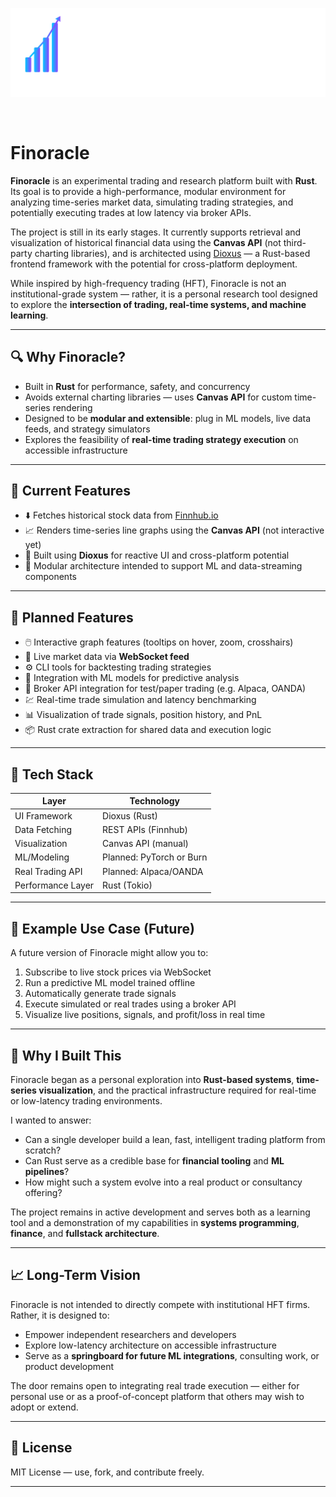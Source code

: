 <p align="center">
    <img src="./assets/finoracle-logo.svg" alt="Finoracle Logo" width="700" />
</p>
<br>

# Finoracle

**Finoracle** is an experimental trading and research platform built with **Rust**. Its goal is to provide a high-performance, modular environment for analyzing time-series market data, simulating trading strategies, and potentially executing trades at low latency via broker APIs.

The project is still in its early stages. It currently supports retrieval and visualization of historical financial data using the **Canvas API** (not third-party charting libraries), and is architected using [Dioxus](https://dioxuslabs.com/) — a Rust-based frontend framework with the potential for cross-platform deployment.

While inspired by high-frequency trading (HFT), Finoracle is not an institutional-grade system — rather, it is a personal research tool designed to explore the **intersection of trading, real-time systems, and machine learning**.

---

## 🔍 Why Finoracle?

- Built in **Rust** for performance, safety, and concurrency
- Avoids external charting libraries — uses **Canvas API** for custom time-series rendering
- Designed to be **modular and extensible**: plug in ML models, live data feeds, and strategy simulators
- Explores the feasibility of **real-time trading strategy execution** on accessible infrastructure

---

## 🚀 Current Features

- ⬇️ Fetches historical stock data from [Finnhub.io](https://finnhub.io/)
- 📈 Renders time-series line graphs using the **Canvas API** (not interactive yet)
- 🧱 Built using **Dioxus** for reactive UI and cross-platform potential
- 🧪 Modular architecture intended to support ML and data-streaming components

---

## 🔧 Planned Features

- 🖱️ Interactive graph features (tooltips on hover, zoom, crosshairs)
- 📡 Live market data via **WebSocket feed**
- ⚙️ CLI tools for backtesting trading strategies
- 🧠 Integration with ML models for predictive analysis
- 🔄 Broker API integration for test/paper trading (e.g. Alpaca, OANDA)
- 💹 Real-time trade simulation and latency benchmarking
- 📊 Visualization of trade signals, position history, and PnL
- 📦 Rust crate extraction for shared data and execution logic

---

## 🧱 Tech Stack

| Layer             | Technology            |
|------------------|-----------------------|
| UI Framework      | Dioxus (Rust)         |
| Data Fetching     | REST APIs (Finnhub)   |
| Visualization     | Canvas API (manual)   |
| ML/Modeling       | Planned: PyTorch or Burn |
| Real Trading API  | Planned: Alpaca/OANDA |
| Performance Layer | Rust (Tokio)          |

---

## 📎 Example Use Case (Future)

A future version of Finoracle might allow you to:
1. Subscribe to live stock prices via WebSocket
2. Run a predictive ML model trained offline
3. Automatically generate trade signals
4. Execute simulated or real trades using a broker API
5. Visualize live positions, signals, and profit/loss in real time

---

## 🌱 Why I Built This

Finoracle began as a personal exploration into **Rust-based systems**, **time-series visualization**, and the practical infrastructure required for real-time or low-latency trading environments.

I wanted to answer:
- Can a single developer build a lean, fast, intelligent trading platform from scratch?
- Can Rust serve as a credible base for **financial tooling** and **ML pipelines**?
- How might such a system evolve into a real product or consultancy offering?

The project remains in active development and serves both as a learning tool and a demonstration of my capabilities in **systems programming**, **finance**, and **fullstack architecture**.

---

## 📈 Long-Term Vision

Finoracle is not intended to directly compete with institutional HFT firms. Rather, it is designed to:
- Empower independent researchers and developers
- Explore low-latency architecture on accessible infrastructure
- Serve as a **springboard for future ML integrations**, consulting work, or product development

The door remains open to integrating real trade execution — either for personal use or as a proof-of-concept platform that others may wish to adopt or extend.

---

## 📂 License

MIT License — use, fork, and contribute freely.

---
